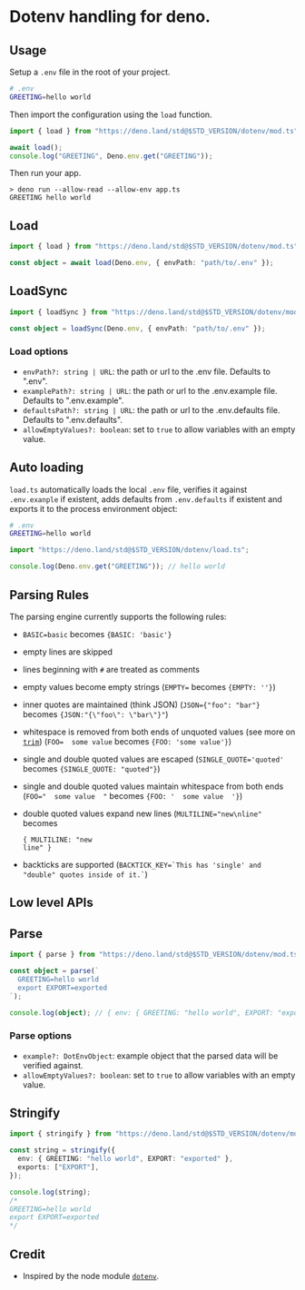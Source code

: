 # Dotenv handling for deno.

## Usage

Setup a `.env` file in the root of your project.

```sh
# .env
GREETING=hello world
```

Then import the configuration using the `load` function.

```ts
import { load } from "https://deno.land/std@$STD_VERSION/dotenv/mod.ts";

await load();
console.log("GREETING", Deno.env.get("GREETING"));
```

Then run your app.

```
> deno run --allow-read --allow-env app.ts
GREETING hello world
```

## Load

```ts
import { load } from "https://deno.land/std@$STD_VERSION/dotenv/mod.ts";

const object = await load(Deno.env, { envPath: "path/to/.env" });
```

## LoadSync

```ts
import { loadSync } from "https://deno.land/std@$STD_VERSION/dotenv/mod.ts";

const object = loadSync(Deno.env, { envPath: "path/to/.env" });
```

### Load options

- `envPath?: string | URL`: the path or url to the .env file. Defaults to
  ".env".
- `examplePath?: string | URL`: the path or url to the .env.example file.
  Defaults to ".env.example".
- `defaultsPath?: string | URL`: the path or url to the .env.defaults file.
  Defaults to ".env.defaults".
- `allowEmptyValues?: boolean`: set to `true` to allow variables with an empty
  value.

## Auto loading

`load.ts` automatically loads the local `.env` file, verifies it against
`.env.exanple` if existent, adds defaults from `.env.defaults` if existent and
exports it to the process environment object:

```sh
# .env
GREETING=hello world
```

```ts
import "https://deno.land/std@$STD_VERSION/dotenv/load.ts";

console.log(Deno.env.get("GREETING")); // hello world
```

## Parsing Rules

The parsing engine currently supports the following rules:

- `BASIC=basic` becomes `{BASIC: 'basic'}`
- empty lines are skipped
- lines beginning with `#` are treated as comments
- empty values become empty strings (`EMPTY=` becomes `{EMPTY: ''}`)
- inner quotes are maintained (think JSON) (`JSON={"foo": "bar"}` becomes
  `{JSON:"{\"foo\": \"bar\"}"`)
- whitespace is removed from both ends of unquoted values (see more on
  [`trim`](https://developer.mozilla.org/en-US/docs/Web/JavaScript/Reference/Global_Objects/String/Trim))
  (`FOO=  some value` becomes `{FOO: 'some value'}`)
- single and double quoted values are escaped (`SINGLE_QUOTE='quoted'` becomes
  `{SINGLE_QUOTE: "quoted"}`)
- single and double quoted values maintain whitespace from both ends
  (`FOO="  some value  "` becomes `{FOO: '  some value  '}`)
- double quoted values expand new lines (`MULTILINE="new\nline"` becomes

  ```
  { MULTILINE: "new
  line" }
  ```

- backticks are supported
  (`` BACKTICK_KEY=`This has 'single' and "double" quotes inside of it.` ``)

## Low level APIs

## Parse

```ts
import { parse } from "https://deno.land/std@$STD_VERSION/dotenv/mod.ts";

const object = parse(`
  GREETING=hello world
  export EXPORT=exported
`);

console.log(object); // { env: { GREETING: "hello world", EXPORT: "exported" }, exports: ["EXPORT"] }
```

### Parse options

- `example?: DotEnvObject`: example object that the parsed data will be verified
  against.
- `allowEmptyValues?: boolean`: set to `true` to allow variables with an empty
  value.

## Stringify

```ts
import { stringify } from "https://deno.land/std@$STD_VERSION/dotenv/mod.ts";

const string = stringify({
  env: { GREETING: "hello world", EXPORT: "exported" },
  exports: ["EXPORT"],
});

console.log(string);
/*
GREETING=hello world
export EXPORT=exported
*/
```

## Credit

- Inspired by the node module [`dotenv`](https://github.com/motdotla/dotenv).
